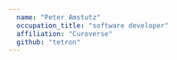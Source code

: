 ```yaml
---
  name: "Peter Amstutz"
  occupation_title: "software developer"
  affiliation: "Curoverse"
  github: "tetron"
---
```

